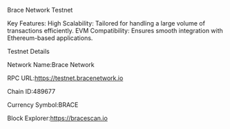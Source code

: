 Brace Network Testnet

Key Features:
High Scalability: Tailored for handling a large volume of transactions efficiently.
EVM Compatibility: Ensures smooth integration with Ethereum-based applications.

Testnet Details

Network Name:Brace Network

RPC URL:https://testnet.bracenetwork.io

Chain ID:489677

Currency Symbol:BRACE

Block Explorer:https://bracescan.io

